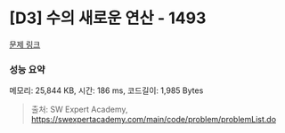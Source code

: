 # [D3] 수의 새로운 연산 - 1493 

[문제 링크](https://swexpertacademy.com/main/code/problem/problemDetail.do?contestProbId=AV2b-QGqADMBBASw) 

### 성능 요약

메모리: 25,844 KB, 시간: 186 ms, 코드길이: 1,985 Bytes



> 출처: SW Expert Academy, https://swexpertacademy.com/main/code/problem/problemList.do